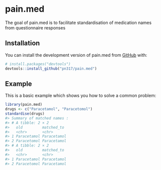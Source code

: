 
<!-- README.md is generated from README.Rmd. Please edit that file -->

# pain.med

<!-- badges: start -->
<!-- badges: end -->

The goal of pain.med is to facilitate standardisation of medication
names from questionnaire responses

## Installation

You can install the development version of pain.med from
[GitHub](https://github.com/) with:

``` r
# install.packages("devtools")
devtools::install_github("pn317/pain.med")
```

## Example

This is a basic example which shows you how to solve a common problem:

``` r
library(pain.med)
drugs <- c("Paracetamol", "Paracetomol")
standardise(drugs)
#> Summary of matched names :
#> # A tibble: 2 × 2
#>   old         matched_to 
#>   <chr>       <chr>      
#> 1 Paracetamol Paracetamol
#> 2 Paracetomol Paracetamol
#> # A tibble: 2 × 2
#>   old         matched_to 
#>   <chr>       <chr>      
#> 1 Paracetamol Paracetamol
#> 2 Paracetomol Paracetamol
```
